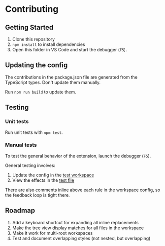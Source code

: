 # Contributing

## Getting Started

1. Clone this repository
2. `npm install` to install dependencies
3. Open this folder in VS Code and start the debugger (`F5`).

## Updating the config

The contributions in the package.json file are generated from the TypeScript types. Don't update them manually.

Run `npm run build` to update them.

## Testing

### Unit tests

Run unit tests with `npm test`.

### Manual tests

To test the general behavior of the extension, launch the debugger (`F5`).

General testing involves:

1. Update the config in the [test workspace](test/extension-test-workspace.code-workspace)
2. View the effects in the [test file](test/test-sample.md)

There are also comments inline above each rule in the workspace config, so the feedback loop is tight there.

## Roadmap

1. Add a keyboard shortcut for expanding all inline replacements
2. Make the tree view display matches for all files in the workspace
3. Make it work for multi-root workspaces
4. Test and document overlapping styles (not nested, but overlapping)

